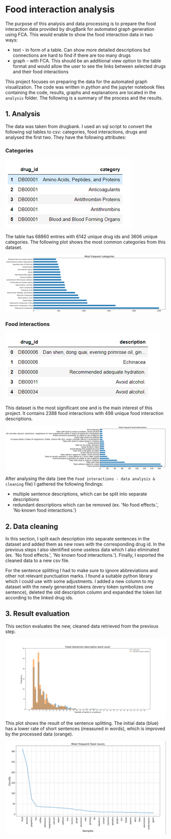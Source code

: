 # Food interaction analysis

The purpose of this analysis and data processing is to prepare the food interaction data provided by 
drugBank for automated graph generation using FCA. This would enable to show the food interaction
data in two ways:
- text - in form of a table. Can show more detailed descriptions but connections are hard to find
if there are too many drugs
- graph - with FCA. This should be an additional view option to the table format and would allow the 
user to see the links between selected drugs and their food interactions

This project focuses on preparing the data for the automated graph visualization. The code was written in
*python* and the jupyter notebook files containing the code, results, graphs and explanations are located in the 
`analysis` folder. The following is a summary of the process and the results.

## 1. Analysis

The data was taken from drugbank. I used an sql script to convert the following sql tables to csv: categories, food interactions, drugs and 
analysed the first two. They have the following attributes:

### Categories
![Categories table](plots/category%20table.PNG)

The table has 68860 entries with 6142 unique drug ids and 3606 unique categories. 
The following plot shows the most common categories from this dataset.

![Most frequent categories plot](plots/Most%20frequent%20categories.png)

### Food interactions
![Food interactions table](plots/food%20int%20table.PNG)

This dataset is the most significant one and is the main interest of this project. 
It contains 2388 food interactions with 498 unique food interaction descriptions.

![Most frequent food interactions plot](plots/Most%20frequent%20descriptions.png)

After analysing the data (see the `Food interactions - data analysis & cleaning` file) I gathered the
following findings:
- multiple sentence descriptions, which can be split into separate descriptions
- redundant descriptions which can be removed (ex. 'No food effects.', 'No known food interactions.')

## 2. Data cleaning

In this section, I split each description into separate sentences in the dataset and added them as new rows with the corresponding drug id. In the previous steps I also identified some useless data which I also eliminated (ex. 'No food effects.', 'No known food interactions.'). Finally, I exported the cleaned data to a new csv file.

For the sentence splitting I had to make sure to ignore abbreviations and other not relevant punctuation
marks. I found a suitable python library which I could use with some adjustments. I added a new column 
to my dataset with the newly generated tokens (every token symbolizes one sentence), deleted the old description 
column and expanded the token list according to the linked drug ids.

## 3. Result evaluation
This section evaluates the new, cleaned data retrieved from the previous step. 

![Word count plot](plots/Word%20count%20plot.png)
This plot shows the result of the sentence splitting. The initial data (blue) has a lower rate of short
sentences (measured in words), which is improved by the processed data (orange).

![Frequent food nouns plot](plots/Frequent%20food%20nouns.png)

   

 